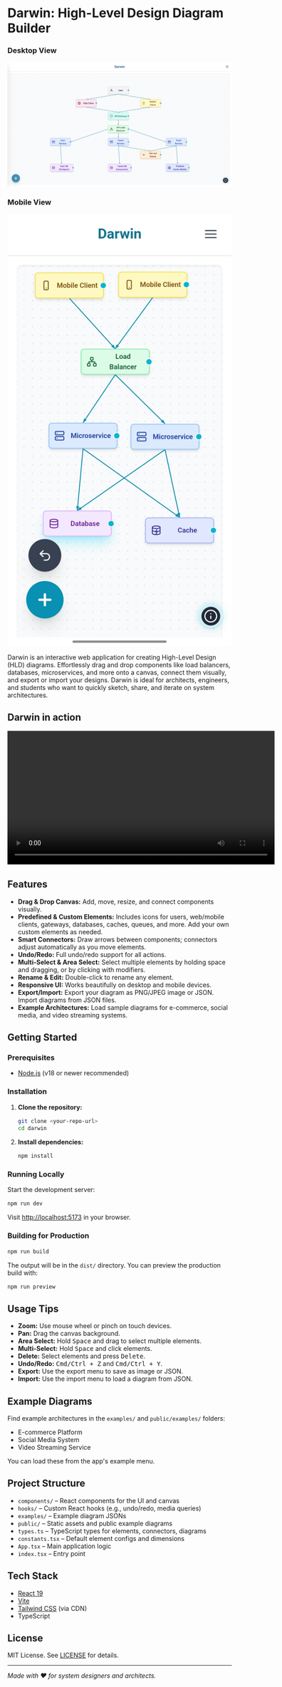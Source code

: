 # Darwin: High-Level Design Diagram Builder


### Desktop View
![Darwin Screenshot - Desktop](screenshots/desktop-main.png)

### Mobile View
![Darwin Screenshot - Mobile](screenshots/mobile-main.jpg)

Darwin is an interactive web application for creating High-Level Design (HLD) diagrams. Effortlessly drag and drop components like load balancers, databases, microservices, and more onto a canvas, connect them visually, and export or import your designs. Darwin is ideal for architects, engineers, and students who want to quickly sketch, share, and iterate on system architectures.

## Darwin in action

<p align="center">
  <video src="screenshots/darwin-demo.mov" controls width="600"></video>
</p>


## Features

- **Drag & Drop Canvas:** Add, move, resize, and connect components visually.
- **Predefined & Custom Elements:** Includes icons for users, web/mobile clients, gateways, databases, caches, queues, and more. Add your own custom elements as needed.
- **Smart Connectors:** Draw arrows between components; connectors adjust automatically as you move elements.
- **Undo/Redo:** Full undo/redo support for all actions.
- **Multi-Select & Area Select:** Select multiple elements by holding space and dragging, or by clicking with modifiers.
- **Rename & Edit:** Double-click to rename any element.
- **Responsive UI:** Works beautifully on desktop and mobile devices.
- **Export/Import:** Export your diagram as PNG/JPEG image or JSON. Import diagrams from JSON files.
- **Example Architectures:** Load sample diagrams for e-commerce, social media, and video streaming systems.

## Getting Started

### Prerequisites
- [Node.js](https://nodejs.org/) (v18 or newer recommended)

### Installation

1. **Clone the repository:**
   ```bash
   git clone <your-repo-url>
   cd darwin
   ```
2. **Install dependencies:**
   ```bash
   npm install
   ```

### Running Locally

Start the development server:
```bash
npm run dev
```
Visit [http://localhost:5173](http://localhost:5173) in your browser.

### Building for Production

```bash
npm run build
```
The output will be in the `dist/` directory. You can preview the production build with:
```bash
npm run preview
```

## Usage Tips

- **Zoom:** Use mouse wheel or pinch on touch devices.
- **Pan:** Drag the canvas background.
- **Area Select:** Hold <kbd>Space</kbd> and drag to select multiple elements.
- **Multi-Select:** Hold <kbd>Space</kbd> and click elements.
- **Delete:** Select elements and press <kbd>Delete</kbd>.
- **Undo/Redo:** <kbd>Cmd/Ctrl + Z</kbd> and <kbd>Cmd/Ctrl + Y</kbd>.
- **Export:** Use the export menu to save as image or JSON.
- **Import:** Use the import menu to load a diagram from JSON.

## Example Diagrams

Find example architectures in the `examples/` and `public/examples/` folders:
- E-commerce Platform
- Social Media System
- Video Streaming Service

You can load these from the app's example menu.

## Project Structure

- `components/` – React components for the UI and canvas
- `hooks/` – Custom React hooks (e.g., undo/redo, media queries)
- `examples/` – Example diagram JSONs
- `public/` – Static assets and public example diagrams
- `types.ts` – TypeScript types for elements, connectors, diagrams
- `constants.tsx` – Default element configs and dimensions
- `App.tsx` – Main application logic
- `index.tsx` – Entry point

## Tech Stack
- [React 19](https://react.dev/)
- [Vite](https://vitejs.dev/)
- [Tailwind CSS](https://tailwindcss.com/) (via CDN)
- TypeScript

## License

MIT License. See [LICENSE](LICENSE) for details.

---

*Made with ❤️ for system designers and architects.*

